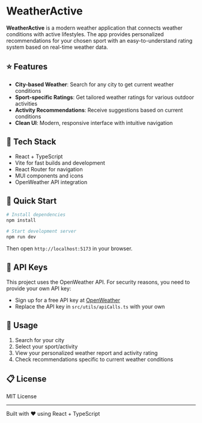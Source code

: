 # WeatherActive

**WeatherActive** is a modern weather application that connects weather conditions with active lifestyles. The app provides personalized recommendations for your chosen sport with an easy-to-understand rating system based on real-time weather data.

## ⭐ Features

- **City-based Weather**: Search for any city to get current weather conditions
- **Sport-specific Ratings**: Get tailored weather ratings for various outdoor activities
- **Activity Recommendations**: Receive suggestions based on current conditions
- **Clean UI**: Modern, responsive interface with intuitive navigation

## 🧰 Tech Stack

- React + TypeScript
- Vite for fast builds and development
- React Router for navigation
- MUI components and icons
- OpenWeather API integration

## 🚀 Quick Start

```bash
# Install dependencies
npm install

# Start development server
npm run dev
```

Then open `http://localhost:5173` in your browser.

## 🔑 API Keys

This project uses the OpenWeather API. For security reasons, you need to provide your own API key:

- Sign up for a free API key at [OpenWeather](https://openweathermap.org/api)
- Replace the API key in `src/utils/apiCalls.ts` with your own

## 📱 Usage

1. Search for your city
2. Select your sport/activity
3. View your personalized weather report and activity rating
4. Check recommendations specific to current weather conditions

## 📋 License

MIT License

---

Built with ❤️ using React + TypeScript
